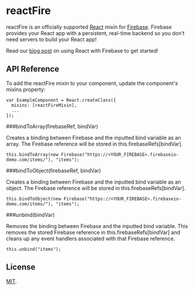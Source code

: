 reactFire
=========

reactFire is an officially supported [React](http://facebook.github.io/react/) mixin
for [Firebase](http://www.firebase.com/). Firebase provides your React app with a
persistent, real-time backend so you don't need servers to build your React app!

Read our [blog post](http://www.firebase.com/blog/TODO) on using React with Firebase to get started!

API Reference
-------------
To add the reactFire mixin to your component, update the component's mixins property:

    var ExampleComponent = React.createClass({
      mixins: [reactFireMixin],
      ...
    });

###bindToArray(firebaseRef, bindVar)

Creates a binding between Firebase and the inputted bind variable as an array. The Firebase
reference will be stored in this.firebaseRefs[bindVar].

    this.bindToArray(new Firebase("https://<YOUR_FIREBASE>.firebaseio-demo.com/items/"), "items");

###bindToObject(firebaseRef, bindVar)

Creates a binding between Firebase and the inputted bind variable as an object. The Firebase
reference will be stored in this.firebaseRefs[bindVar].

    this.bindToObject(new Firebase("https://<YOUR_FIREBASE>.firebaseio-demo.com/items/"), "items");

###unbind(bindVar)

Removes the binding between Firebase and the inputted bind variable. This removes the stored
Firebase reference in this.firebaseRefs[bindVar] and cleans up any event handlers associated
with that Firebase reference.

    this.unbind("items");

License
-------
[MIT](http://firebase.mit-license.org).